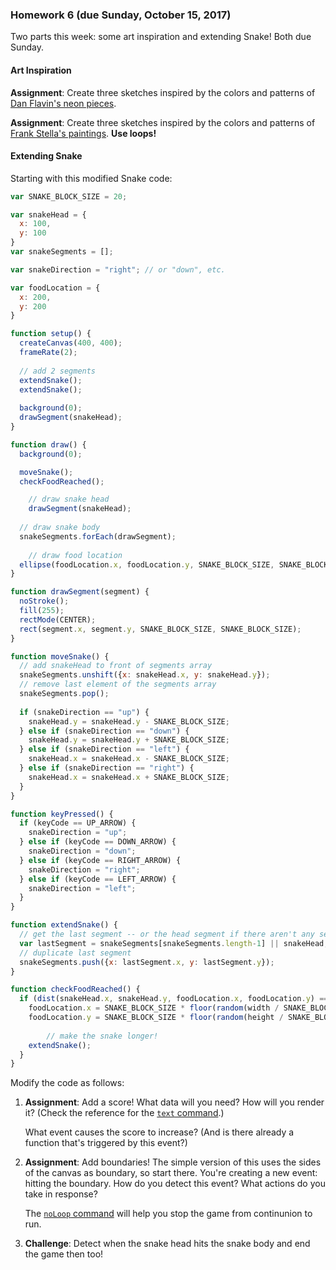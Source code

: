 ### Homework 6 (due Sunday, October 15, 2017)

Two parts this week: some art inspiration and extending Snake! Both due Sunday.

#### Art Inspiration

**Assignment**: Create three sketches inspired by the colors and patterns of [Dan Flavin's neon pieces](https://www.google.com/search?tbm=isch&as_q=Dan+Flavin).

**Assignment**: Create three sketches inspired by the colors and patterns of [Frank Stella's paintings](https://www.google.com/search?tbm=isch&as_q=Frank+Stella). **Use loops!**


#### Extending Snake

Starting with this modified Snake code:

```javascript
var SNAKE_BLOCK_SIZE = 20;

var snakeHead = {
  x: 100,
  y: 100
}
var snakeSegments = [];

var snakeDirection = "right"; // or "down", etc.

var foodLocation = {
  x: 200,
  y: 200
}

function setup() {
  createCanvas(400, 400);
  frameRate(2);
  
  // add 2 segments
  extendSnake();
  extendSnake();
  
  background(0);
  drawSegment(snakeHead);
}

function draw() {
  background(0);

  moveSnake();
  checkFoodReached();

	// draw snake head
	drawSegment(snakeHead);
  	
  // draw snake body
  snakeSegments.forEach(drawSegment);
  
	// draw food location
  ellipse(foodLocation.x, foodLocation.y, SNAKE_BLOCK_SIZE, SNAKE_BLOCK_SIZE);
}

function drawSegment(segment) {
  noStroke();
  fill(255);
  rectMode(CENTER);
  rect(segment.x, segment.y, SNAKE_BLOCK_SIZE, SNAKE_BLOCK_SIZE);
}  

function moveSnake() {
  // add snakeHead to front of segments array
  snakeSegments.unshift({x: snakeHead.x, y: snakeHead.y});
  // remove last element of the segments array
  snakeSegments.pop();
  
  if (snakeDirection == "up") {
    snakeHead.y = snakeHead.y - SNAKE_BLOCK_SIZE;
  } else if (snakeDirection == "down") {
    snakeHead.y = snakeHead.y + SNAKE_BLOCK_SIZE;
  } else if (snakeDirection == "left") {
    snakeHead.x = snakeHead.x - SNAKE_BLOCK_SIZE;
  } else if (snakeDirection == "right") {
    snakeHead.x = snakeHead.x + SNAKE_BLOCK_SIZE;
  }
}

function keyPressed() {
  if (keyCode == UP_ARROW) {
    snakeDirection = "up";
  } else if (keyCode == DOWN_ARROW) {
    snakeDirection = "down";
  } else if (keyCode == RIGHT_ARROW) {
    snakeDirection = "right";
  } else if (keyCode == LEFT_ARROW) {
    snakeDirection = "left";
  }
}

function extendSnake() {
  // get the last segment -- or the head segment if there aren't any segments
  var lastSegment = snakeSegments[snakeSegments.length-1] || snakeHead;
  // duplicate last segment
  snakeSegments.push({x: lastSegment.x, y: lastSegment.y}); 
}

function checkFoodReached() {
  if (dist(snakeHead.x, snakeHead.y, foodLocation.x, foodLocation.y) == 0) {
    foodLocation.x = SNAKE_BLOCK_SIZE * floor(random(width / SNAKE_BLOCK_SIZE));
    foodLocation.y = SNAKE_BLOCK_SIZE * floor(random(height / SNAKE_BLOCK_SIZE));
		
		// make the snake longer!
    extendSnake();
  }
}
```

Modify the code as follows:

1. **Assignment**: Add a score! What data will you need? How will you render it? (Check the reference for the [`text` command](https://p5js.org/reference/#/p5/text).)
	 
	 What event causes the score to increase? (And is there already a function that's triggered by this event?)

2. **Assignment**: Add boundaries! The simple version of this uses the sides of the canvas as boundary, so start there. You're creating a new event: hitting the boundary. How do you detect this event? What actions do you take in response?
   
   The [`noLoop` command](https://p5js.org/reference/#/p5/noLoop) will help you stop the game from continunion to run.

3. **Challenge**: Detect when the snake head hits the snake body and end the game then too!